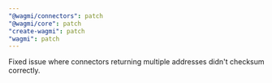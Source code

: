 ```yaml
---
"@wagmi/connectors": patch
"@wagmi/core": patch
"create-wagmi": patch
"wagmi": patch
---
```


Fixed issue where connectors returning multiple addresses didn't checksum correctly.
